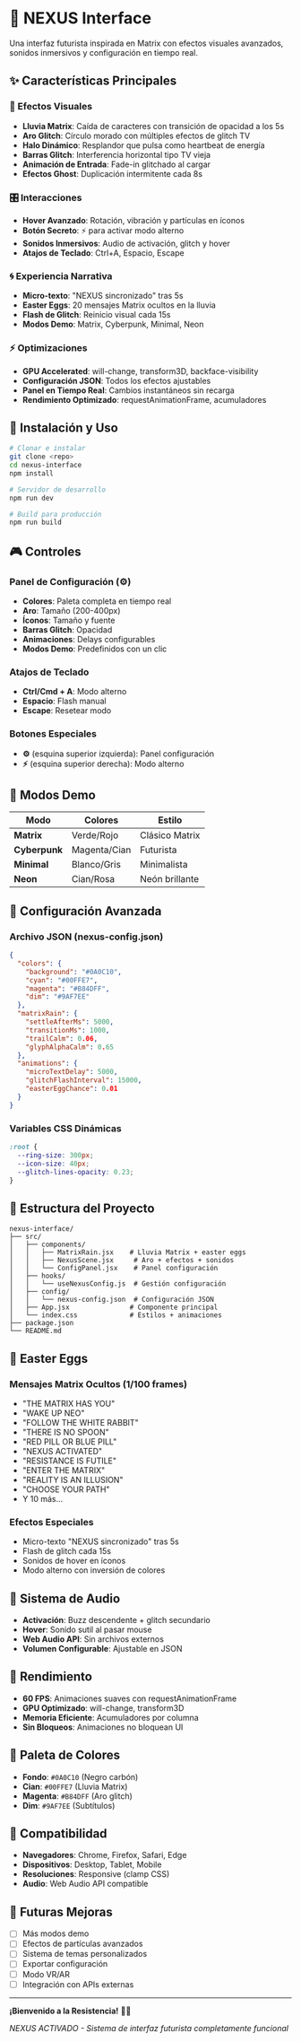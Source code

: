 # 🌌 NEXUS Interface

Una interfaz futurista inspirada en Matrix con efectos visuales avanzados, sonidos inmersivos y configuración en tiempo real.

## ✨ Características Principales

### 🎨 Efectos Visuales
- **Lluvia Matrix**: Caída de caracteres con transición de opacidad a los 5s
- **Aro Glitch**: Círculo morado con múltiples efectos de glitch TV
- **Halo Dinámico**: Resplandor que pulsa como heartbeat de energía
- **Barras Glitch**: Interferencia horizontal tipo TV vieja
- **Animación de Entrada**: Fade-in glitchado al cargar
- **Efectos Ghost**: Duplicación intermitente cada 8s

### 🎛️ Interacciones
- **Hover Avanzado**: Rotación, vibración y partículas en íconos
- **Botón Secreto**: ⚡ para activar modo alterno
- **Sonidos Inmersivos**: Audio de activación, glitch y hover
- **Atajos de Teclado**: Ctrl+A, Espacio, Escape

### 🌀 Experiencia Narrativa
- **Micro-texto**: "NEXUS sincronizado" tras 5s
- **Easter Eggs**: 20 mensajes Matrix ocultos en la lluvia
- **Flash de Glitch**: Reinicio visual cada 15s
- **Modos Demo**: Matrix, Cyberpunk, Minimal, Neon

### ⚡ Optimizaciones
- **GPU Accelerated**: will-change, transform3D, backface-visibility
- **Configuración JSON**: Todos los efectos ajustables
- **Panel en Tiempo Real**: Cambios instantáneos sin recarga
- **Rendimiento Optimizado**: requestAnimationFrame, acumuladores

## 🚀 Instalación y Uso

```bash
# Clonar e instalar
git clone <repo>
cd nexus-interface
npm install

# Servidor de desarrollo
npm run dev

# Build para producción
npm run build
```

## 🎮 Controles

### Panel de Configuración (⚙️)
- **Colores**: Paleta completa en tiempo real
- **Aro**: Tamaño (200-400px)
- **Íconos**: Tamaño y fuente
- **Barras Glitch**: Opacidad
- **Animaciones**: Delays configurables
- **Modos Demo**: Predefinidos con un clic

### Atajos de Teclado
- **Ctrl/Cmd + A**: Modo alterno
- **Espacio**: Flash manual
- **Escape**: Resetear modo

### Botones Especiales
- **⚙️** (esquina superior izquierda): Panel configuración
- **⚡** (esquina superior derecha): Modo alterno

## 🎨 Modos Demo

| Modo | Colores | Estilo |
|------|---------|--------|
| **Matrix** | Verde/Rojo | Clásico Matrix |
| **Cyberpunk** | Magenta/Cian | Futurista |
| **Minimal** | Blanco/Gris | Minimalista |
| **Neon** | Cian/Rosa | Neón brillante |

## 🔧 Configuración Avanzada

### Archivo JSON (nexus-config.json)
```json
{
  "colors": {
    "background": "#0A0C10",
    "cyan": "#00FFE7",
    "magenta": "#B84DFF",
    "dim": "#9AF7EE"
  },
  "matrixRain": {
    "settleAfterMs": 5000,
    "transitionMs": 1000,
    "trailCalm": 0.06,
    "glyphAlphaCalm": 0.65
  },
  "animations": {
    "microTextDelay": 5000,
    "glitchFlashInterval": 15000,
    "easterEggChance": 0.01
  }
}
```

### Variables CSS Dinámicas
```css
:root {
  --ring-size: 300px;
  --icon-size: 40px;
  --glitch-lines-opacity: 0.23;
}
```

## 📁 Estructura del Proyecto

```
nexus-interface/
├── src/
│   ├── components/
│   │   ├── MatrixRain.jsx    # Lluvia Matrix + easter eggs
│   │   ├── NexusScene.jsx     # Aro + efectos + sonidos
│   │   └── ConfigPanel.jsx    # Panel configuración
│   ├── hooks/
│   │   └── useNexusConfig.js  # Gestión configuración
│   ├── config/
│   │   └── nexus-config.json  # Configuración JSON
│   ├── App.jsx               # Componente principal
│   └── index.css             # Estilos + animaciones
├── package.json
└── README.md
```

## 🎯 Easter Eggs

### Mensajes Matrix Ocultos (1/100 frames)
- "THE MATRIX HAS YOU"
- "WAKE UP NEO"
- "FOLLOW THE WHITE RABBIT"
- "THERE IS NO SPOON"
- "RED PILL OR BLUE PILL"
- "NEXUS ACTIVATED"
- "RESISTANCE IS FUTILE"
- "ENTER THE MATRIX"
- "REALITY IS AN ILLUSION"
- "CHOOSE YOUR PATH"
- Y 10 más...

### Efectos Especiales
- Micro-texto "NEXUS sincronizado" tras 5s
- Flash de glitch cada 15s
- Sonidos de hover en íconos
- Modo alterno con inversión de colores

## 🎵 Sistema de Audio

- **Activación**: Buzz descendente + glitch secundario
- **Hover**: Sonido sutil al pasar mouse
- **Web Audio API**: Sin archivos externos
- **Volumen Configurable**: Ajustable en JSON

## 🚀 Rendimiento

- **60 FPS**: Animaciones suaves con requestAnimationFrame
- **GPU Optimizado**: will-change, transform3D
- **Memoria Eficiente**: Acumuladores por columna
- **Sin Bloqueos**: Animaciones no bloquean UI

## 🎨 Paleta de Colores

- **Fondo**: `#0A0C10` (Negro carbón)
- **Cian**: `#00FFE7` (Lluvia Matrix)
- **Magenta**: `#B84DFF` (Aro glitch)
- **Dim**: `#9AF7EE` (Subtítulos)

## 📱 Compatibilidad

- **Navegadores**: Chrome, Firefox, Safari, Edge
- **Dispositivos**: Desktop, Tablet, Mobile
- **Resoluciones**: Responsive (clamp CSS)
- **Audio**: Web Audio API compatible

## 🔮 Futuras Mejoras

- [ ] Más modos demo
- [ ] Efectos de partículas avanzados
- [ ] Sistema de temas personalizados
- [ ] Exportar configuración
- [ ] Modo VR/AR
- [ ] Integración con APIs externas

---

**¡Bienvenido a la Resistencia!** 🌌✨

*NEXUS ACTIVADO - Sistema de interfaz futurista completamente funcional*